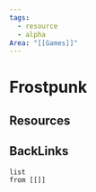 ```yaml
---
tags:
  - resource
  - alpha
Area: "[[Games]]"
---
```


# Frostpunk


## Resources


## BackLinks

```dataview
list
from [[]]
```

